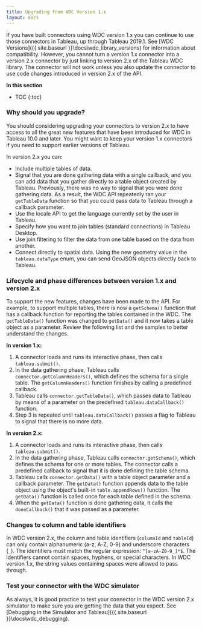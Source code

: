 ```yaml
---
title: Upgrading from WDC Version 1.x 
layout: docs
---
```


If you have built connectors using WDC version 1.x you can continue to use those connectors in Tableau, up through Tableau 2019.1. See [WDC Versions]({{ site.baseurl }}\docs\wdc_library_versions) for information about compatibility. However, you cannot turn a version 1.x connector into a version 2.x connector by just linking to version 2.x of the Tableau WDC library. The connector will not work unless you also update the connector to use code changes introduced in version 2.x of the API.

**In this section**
* TOC
{:toc}


### Why should you upgrade?

You should considering upgrading your connectors to version 2.x to have access to all the great new features that have been introduced for WDC in Tableau 10.0 and later. You might want to keep your version 1.x connectors if you need to support earlier versions of Tableau.   

In version 2.x you can:

- Include multiple tables of data.
- Signal that you are done gathering data with a single callback, and you can add data that you gather directly to a table object created by Tableau. Previously, there was no way to signal that you were done gathering data. As a result, the WDC API repeatedly ran your `getTableData` function so that you could pass data to Tableau through a callback parameter. 
- Use the locale API to get the language currently set by the user in Tableau. 
- Specify how you want to join tables (standard connections) in Tableau Desktop. 
- Use join filtering to filter the data from one table based on the data from another. 
- Connect directly to spatial data. Using the new geometry value in the `tableau.dataType` enum, you can send GeoJSON objects directly back to Tableau.

### Lifecycle and phase differences between version 1.x and version 2.x

To support the new features, changes have been made to the API. For example, to support multiple tables, there is now a `getSchema()` function that has a callback function for reporting the tables contained in the WDC. The `getTableData()` function was changed to `getData()` and it now takes a table object as a parameter. Review the following list and the samples to better understand the changes. 

**In version 1.x:**

1. A connector loads and runs its interactive phase, then calls `tableau.submit()`.
2. In the data gathering phase, Tableau calls `connector.getColumnHeaders()`, which defines the schema for a single table. The `getColumnHeaders()` function finishes by calling a predefined callback.
3. Tableau calls `connector.getTableData()`, which passes data to Tableau by means of a parameter on the predefined `tableau.dataCallback()` function.
4. Step 3 is repeated until `tableau.dataCallback()` passes a flag to Tableau to signal that there is no more data.

**In version 2.x:**

1. A connector loads and runs its interactive phase, then calls `tableau.submit()`.
2. In the data gathering phase, Tableau calls `connector.getSchema()`, which defines the schema for one or more tables. The connector calls a predefined callback to signal that it is done defining the table schema.
3. Tableau calls `connector.getData()` with a table object parameter and a callback parameter. The `getData()` function appends data to the table object using the object's built-in `table.appendRows()` function. The `getData()` function is called once for each table defined in the schema. 
4. When the `getData()` function is done gathering data, it calls the `doneCallback()` that it was passed as a parameter.


### Changes to column and table identifiers

In WDC version 2.x, the column and table identifiers (`columnId` and `tableId`) can only contain alphanumeric (a-z, A-Z, 0-9) and underscore characters (`_`). The identifiers must match the regular expression: `^[a-zA-Z0-9_]*$`. The identifiers cannot contain spaces, hyphens, or special characters. In WDC version 1.x, the string values containing spaces were allowed to pass through. 


### Test your connector with the WDC simulator

As always, it is good practice to test your connector in the WDC version 2.x simulator to make sure you are getting the data that you expect. See [Debugging in the Simulator and Tableau]({{ site.baseurl }}\docs\wdc_debugging).

